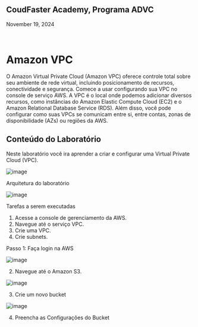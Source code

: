 <h2>CoudFaster Academy, Programa ADVC</h2>
<p>November 19, 2024<br></p>
<br>

<h1>Amazon VPC</h1>
<p>O Amazon Virtual Private Cloud (Amazon VPC) oferece controle total sobre seu ambiente de rede virtual, incluindo posicionamento de recursos, conectividade e segurança. Comece a usar configurando sua VPC no console de serviço AWS. A VPC é o local onde podemos adicionar diversos recursos, como instâncias do Amazon Elastic Compute Cloud (EC2) e o Amazon Relational Database Service (RDS). Além disso, você pode configurar como suas VPCs se comunicam entre si, entre contas, zonas de disponibilidade (AZs) ou regiões da AWS.</p>

<h2>Conteúdo do Laboratório</h2>
<p>Neste laboratório você ira aprender a criar e configurar uma Virtual Private Cloud (VPC).</p>

![image](https://github.com/user-attachments/assets/31354de0-a940-4a0c-a1b3-9dff8c13e95d)



Arquitetura do laboratório

![image](https://github.com/user-attachments/assets/ac54e633-8806-4b69-95b1-4482cc52e15d)


Tarefas a serem executadas

1. Acesse a console de gerenciamento da AWS.
2. Navegue até o serviço VPC.
3. Crie uma VPC.
4. Crie subnets.




Passo 1: Faça login na AWS

![image](https://github.com/user-attachments/assets/1d695c60-de1f-4ef4-b8bb-a06432c3d916)

2. Navegue até o Amazon S3.

![image](https://github.com/user-attachments/assets/471abf55-a774-4f2e-bf05-e75abc54d2d6)

3. Crie um novo bucket

![image](https://github.com/user-attachments/assets/bd809f4b-5001-4ee5-a3bb-59b3d5fa9ffd)

4. Preencha as Configurações do Bucket
